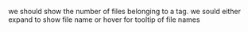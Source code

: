 we should show the number of files belonging to a tag. we sould either expand to show file name or hover for tooltip of file names
